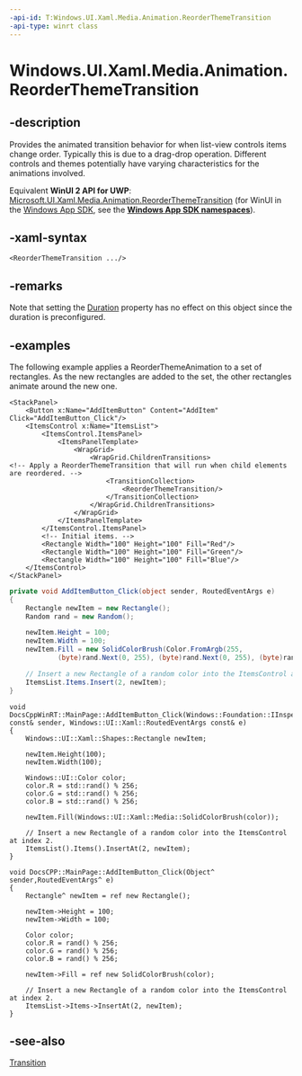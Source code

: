 ```yaml
---
-api-id: T:Windows.UI.Xaml.Media.Animation.ReorderThemeTransition
-api-type: winrt class
---
```


<!-- Class syntax.
public class ReorderThemeTransition : Windows.UI.Xaml.Media.Animation.Transition, Windows.UI.Xaml.Media.Animation.IReorderThemeTransition
-->

# Windows.UI.Xaml.Media.Animation.ReorderThemeTransition

## -description
Provides the animated transition behavior for when list-view controls items change order. Typically this is due to a drag-drop operation. Different controls and themes potentially have varying characteristics for the animations involved.

Equivalent **WinUI 2 API for UWP**: [Microsoft.UI.Xaml.Media.Animation.ReorderThemeTransition](/windows/winui/api/microsoft.ui.xaml.media.animation.reorderthemetransition) (for WinUI in the [Windows App SDK](/windows/apps/windows-app-sdk/), see the **[Windows App SDK namespaces](/windows/windows-app-sdk/api/winrt/)**).

## -xaml-syntax
```xaml
<ReorderThemeTransition .../>
```

## -remarks
Note that setting the [Duration](timeline_duration.md) property has no effect on this object since the duration is preconfigured.

## -examples
The following example applies a ReorderThemeAnimation to a set of rectangles. As the new rectangles are added to the set, the other rectangles animate around the new one.

```xaml
<StackPanel>
    <Button x:Name="AddItemButton" Content="AddItem" Click="AddItemButton_Click"/>
    <ItemsControl x:Name="ItemsList">
        <ItemsControl.ItemsPanel>
            <ItemsPanelTemplate>
                <WrapGrid>
                    <WrapGrid.ChildrenTransitions>
<!-- Apply a ReorderThemeTransition that will run when child elements are reordered. -->
                        <TransitionCollection>
                            <ReorderThemeTransition/>
                        </TransitionCollection>
                    </WrapGrid.ChildrenTransitions>
                </WrapGrid>
            </ItemsPanelTemplate>
        </ItemsControl.ItemsPanel>
        <!-- Initial items. -->
        <Rectangle Width="100" Height="100" Fill="Red"/>
        <Rectangle Width="100" Height="100" Fill="Green"/>
        <Rectangle Width="100" Height="100" Fill="Blue"/>            
    </ItemsControl>            
</StackPanel>
```

```csharp
private void AddItemButton_Click(object sender, RoutedEventArgs e)
{
    Rectangle newItem = new Rectangle();
    Random rand = new Random();

    newItem.Height = 100;
    newItem.Width = 100;
    newItem.Fill = new SolidColorBrush(Color.FromArgb(255,
            (byte)rand.Next(0, 255), (byte)rand.Next(0, 255), (byte)rand.Next(0, 255)));

    // Insert a new Rectangle of a random color into the ItemsControl at index 2.
    ItemsList.Items.Insert(2, newItem);
}
```

```cppwinrt
void DocsCppWinRT::MainPage::AddItemButton_Click(Windows::Foundation::IInspectable const& sender, Windows::UI::Xaml::RoutedEventArgs const& e)
{
    Windows::UI::Xaml::Shapes::Rectangle newItem;

    newItem.Height(100);
    newItem.Width(100);

    Windows::UI::Color color;
    color.R = std::rand() % 256;
    color.G = std::rand() % 256;
    color.B = std::rand() % 256;

    newItem.Fill(Windows::UI::Xaml::Media::SolidColorBrush(color));

    // Insert a new Rectangle of a random color into the ItemsControl at index 2.
    ItemsList().Items().InsertAt(2, newItem);
}
```

```cppcx
void DocsCPP::MainPage::AddItemButton_Click(Object^ sender,RoutedEventArgs^ e)
{
    Rectangle^ newItem = ref new Rectangle();
            
    newItem->Height = 100;
    newItem->Width = 100;

    Color color;
    color.R = rand() % 256;
    color.G = rand() % 256;
    color.B = rand() % 256;

    newItem->Fill = ref new SolidColorBrush(color);

    // Insert a new Rectangle of a random color into the ItemsControl at index 2.
    ItemsList->Items->InsertAt(2, newItem);
}
```

## -see-also
[Transition](transition.md)
